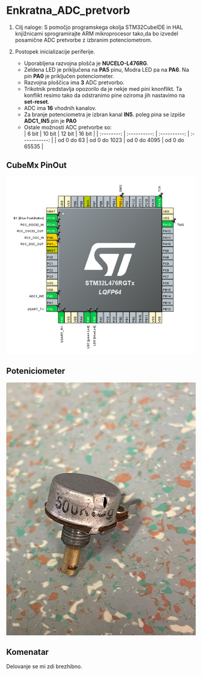 # Enkratna_ADC_pretvorb

1. Cilj naloge: S pomočjo programskega okolja STM32CubeIDE in HAL knjižnicami sprogramirajte 
   ARM mikroprocesor tako,da bo izvedel posamične ADC pretvorbe z izbranim potenciometrom.

2. Postopek inicializacije periferije.  
    -  Uporabljena razvojna plošča je **NUCELO-L476RG**.  
    - Zeldena LED je priključena na **PA5** pinu, Modra LED pa na **PA6**. Na pin **PA0** je priključen potenciometer.  
    - Razvojna ploščica ima **3** ADC  pretvorbo.  
    - Trikotnik predstavlja opozorilo da je nekje med pini knonflikt. Ta konflikt resimo tako da odstranimo pine oziroma jih nastavimo na **set-reset**.  
    - ADC ima **16** vhodnih kanalov.  
    - Za branje potenciometra je izbran kanal **IN5**. poleg pina se izpiše **ADC1_IN5**.pin je **PA0**  
    - Ostale možnosti ADC pretvorbe so:  
      |   6 bit    |    10 bit    |    12 bit    |    16 bit     |
      | :--------: | :----------: | :----------: | :-----------: |
      | od 0 do 63 | od 0 do 1023 | od 0 do 4095 | od 0 do 65535 |

## CubeMx PinOut      
![PinOut](Media/CubeMx_PinOut.png)

## Poteniciometer
![Potenciometer](Media/Potenciometer.jpg)  

## Komenatar
Delovanje se mi zdi brezhibno.

